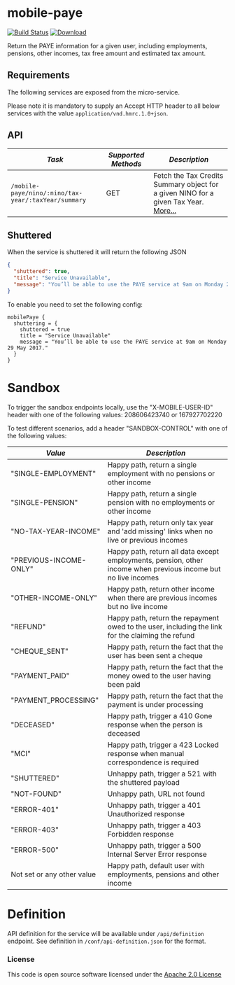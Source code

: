mobile-paye
=============================================

[![Build Status](https://travis-ci.org/hmrc/mobile-paye.svg)](https://travis-ci.org/hmrc/mobile-paye) [ ![Download](https://api.bintray.com/packages/hmrc/releases/mobile-paye/images/download.svg) ](https://bintray.com/hmrc/releases/mobile-paye/_latestVersion)

Return the PAYE information for a given user, including employments, pensions, other incomes, tax free amount and estimated tax amount.

Requirements
------------

The following services are exposed from the micro-service.

Please note it is mandatory to supply an Accept HTTP header to all below services with the value ```application/vnd.hmrc.1.0+json```.

API
---

| *Task* | *Supported Methods* | *Description* |
|--------|----|----|
| ```/mobile-paye/nino/:nino/tax-year/:taxYear/summary``` | GET | Fetch the Tax Credits Summary object for a given NINO for a given Tax Year. [More...](docs/summary.md)|

Shuttered
---------
When the service is shuttered it will return the following JSON
```json
{
  "shuttered": true,
  "title": "Service Unavailable",
  "message": "You’ll be able to use the PAYE service at 9am on Monday 29 May 2017."
}
```

To enable you need to set the following config:
```
mobilePaye {
  shuttering = {
    shuttered = true
    title = "Service Unavailable"
    message = "You’ll be able to use the PAYE service at 9am on Monday 29 May 2017."
  }
}
```

# Sandbox
To trigger the sandbox endpoints locally, use the "X-MOBILE-USER-ID" header with one of the following values:
208606423740 or 167927702220

To test different scenarios, add a header "SANDBOX-CONTROL" with one of the following values:

| *Value* | *Description* |
|--------|----|
| "SINGLE-EMPLOYMENT"        | Happy path, return a single employment with no pensions or other income |
| "SINGLE-PENSION"           | Happy path, return a single pension with no employments or other income |
| "NO-TAX-YEAR-INCOME"       | Happy path, return only tax year and 'add missing' links when no live or previous incomes | 
| "PREVIOUS-INCOME-ONLY"     | Happy path, return all data except employments, pension, other income when previous income but no live incomes | 
| "OTHER-INCOME-ONLY"        | Happy path, return other income when there are previous incomes but no live income | 
| "REFUND"                   | Happy path, return the repayment owed to the user, including the link for the claiming the refund
| "CHEQUE_SENT"              | Happy path, return the fact that the user has been sent a cheque
| "PAYMENT_PAID"             | Happy path, return the fact that the money owed to the user having been paid
| "PAYMENT_PROCESSING"       | Happy path, return the fact that the payment is under processing
| "DECEASED"                 | Happy path, trigger a 410 Gone response when the person is deceased |
| "MCI"                      | Happy path, trigger a 423 Locked response when manual correspondence is required |
| "SHUTTERED"                | Unhappy path, trigger a 521 with the shuttered payload
| "NOT-FOUND"                | Unhappy path, URL not found |
| "ERROR-401"                | Unhappy path, trigger a 401 Unauthorized response |
| "ERROR-403"                | Unhappy path, trigger a 403 Forbidden response |
| "ERROR-500"                | Unhappy path, trigger a 500 Internal Server Error response |
| Not set or any other value | Happy path, default user with employments, pensions and other income |

# Definition
API definition for the service will be available under `/api/definition` endpoint.
See definition in `/conf/api-definition.json` for the format.

### License

This code is open source software licensed under the [Apache 2.0 License]("http://www.apache.org/licenses/LICENSE-2.0.html")
